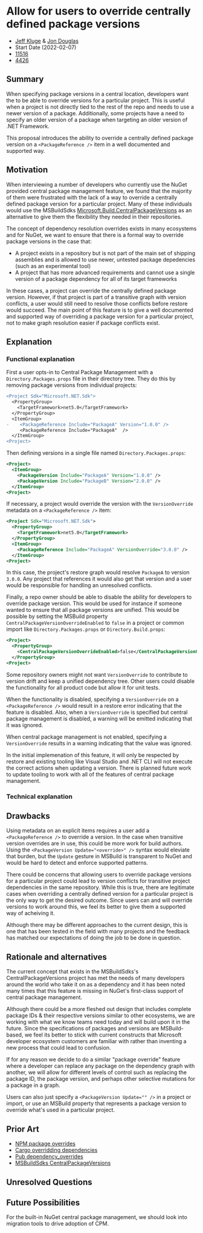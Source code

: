 # Allow for users to override centrally defined package versions

- [Jeff Kluge](https://github.com/jeffkl) & [Jon Douglas](https://github.com/jondouglas)
- Start Date (2022-02-07)
- [11516](https://github.com/NuGet/Home/issues/11516)
- [4426](https://github.com/NuGet/NuGet.Client/pull/4426)

## Summary

<!-- One-paragraph description of the proposal. -->
When specifying package versions in a central location, developers want the to be able to override versions for a particular project.  This is useful when a project is not directly tied to the rest of the repo and needs to use a newer version of a package.  Additionally, some projects have a need to specify an older version of a package when targeting an older version of .NET Framework.

This proposal introduces the ability to override a centrally defined package version on a `<PackageReference />` item in a well documented and supported way.

## Motivation 

<!-- Why are we doing this? What pain points does this solve? What is the expected outcome? -->
When interviewing a number of developers who currently use the NuGet provided central package management feature, we found that the majority of them were frustrated with the lack of a way to override a centrally defined package version for a particular project. Many of these individuals would use the MSBuildSdks [Microsoft.Build.CentralPackageVersions](https://github.com/microsoft/msbuildsdks) as an alternative to give them the flexibility they needed in their repositories.

The concept of dependency resolution overrides exists in many ecosystems and for NuGet, we want to ensure that there is a formal way to override package versions in the case that:

- A project exists in a repository but is not part of the main set of shipping assemblies and is allowed to use newer, untested package depedencies (such as an experimental tool)
- A project that has more advanced requirements and cannot use a single version of a package dependency for all of its target frameworks

In these cases, a project can override the centrally defined package version.  However, if that project is part of a transitive graph with version conflicts, a user would still need to resolve those conflicts before restore would succeed.  The main point of this feature is to give a well documented and supported way of overriding a package version for a particular project, not to make graph resolution easier if package conflicts exist.  

## Explanation

### Functional explanation
First a user opts-in to Central Package Management with a `Directory.Packages.props` file in their directory tree.  They do this by removing package versions from individual projects:

```diff
<Project Sdk="Microsoft.NET.Sdk">
  <PropertyGroup>
    <TargetFramework>net5.0</TargetFramework>
  </PropertyGroup>
  <ItemGroup>
-    <PackageReference Include="PackageA" Version="1.0.0" />
     <PackageReference Include="PackageA"  />
  </ItemGroup>
<Project>
```

Then defining versions in a single file named `Directory.Packages.props`:

```xml
<Project>
  <ItemGroup>
    <PackageVersion Include="PackageA" Version="1.0.0" />
    <PackageVersion Include="PackageB" Version="2.0.0" />
  </ItemGroup>
<Project>
```

If necessary, a project would override the version with the `VersionOverride` metadata on a `<PackageReference />` item:

```xml
<Project Sdk="Microsoft.NET.Sdk">
  <PropertyGroup>
    <TargetFramework>net5.0</TargetFramework>
  </PropertyGroup>
  <ItemGroup>
    <PackageReference Include="PackageA" VersionOverride="3.0.0" />
  </ItemGroup>
<Project>
```

In this case, the project's restore graph would resolve `PackageA` to version `3.0.0`. Any project that references it would also get that version and a user would be responsible for handling an unresolved conflicts.

Finally, a repo owner should be able to disable the ability for developers to override package version. This would be used for instance if someone wanted to ensure that all package versions are unified. This would be possible by setting the MSBuild property `CentralPackageVersionOverrideEnabled` to `false` in a project or common import like `Directory.Packages.props` or `Directory.Build.props`:

```xml
<Project>
  <PropertyGroup>
    <CentralPackageVersionOverrideEnabled>false</CentralPackageVersionOverrideEnabled>
  </PropertyGroup>
<Project>
```

Some repository owners might not want `VersionOverride` to contribute to version drift and keep a unified dependency tree.  Other users could disable the functionality for all product code but allow it for unit tests.

When the functionality is disabled, specifying a `VersionOverride` on a `<PackageReference />` would result in a restore error indicating that the feature is disabled.  Also, when a `VersionOverride` is specified but central package management is disabled, a warning will be emitted indicating that it was ignored.

When central package management is not enabled, specifying a `VersionOverride` results in a warning indicating that the value was ignored.

In the initial implemenation of this feature, it will only be respected by restore and existing tooling like Visual Studio and .NET CLI will not execute the correct actions when updating a version.  There is planned future work to update tooling to work with all of the features of central package management.
   
### Technical explanation
<!-- Explain the proposal in sufficient detail with implementation details, interaction models, and clarification of corner cases. -->

## Drawbacks
Using metadata on an explicit items requires a user add a `<PackageReference />` to override a version.  In the case when transitive version overrides are in use, this could be more work for build authors.  Using the `<PackageVersion Update="<override>" />` syntax would eleviate that burden, but the `Update` gesture in MSBuild is transparent to NuGet and would be hard to detect and enforce supported patterns.

<!-- Why should we not do this? -->
There could be concerns that allowing users to override package versions for a particular project could lead to version conflicts for transitive project dependencies in the same repository.  While this is true, there are legitimate cases when overriding a centrally defined version for a particular project is the only way to get the desired outcome.  Since users can and will override versions to work around this, we feel its better to give them a supported way of acheiving it.

Although there may be different approaches to the current design, this is one that has been tested in the field with many projects and the feedback has matched our expectations of doing the job to be done in question.

## Rationale and alternatives

<!-- Why is this the best design compared to other designs? -->
<!-- What other designs have been considered and why weren't they chosen? -->
<!-- What is the impact of not doing this? -->
The current concept that exists in the MSBuildSdks's CentralPackageVersions project has met the needs of many developers around the world who take it on as a dependency and it has been noted many times that this feature is missing in NuGet's first-class support of central package management.

Although there could be a more fleshed out design that includes complete package IDs & their respective versions similar to other ecosystems, we are working with what we know teams need today and will build upon it in the future. Since the specifications of packages and versions are MSBuild-based, we feel its better to stick with current constructs that Microsoft developer ecosystem customers are familiar with rather than inventing a new process that could lead to confusion.

If for any reason we decide to do a similar "package override" feature where a developer can replace any package on the dependency graph with another, we will allow for different levels of control such as replacing the package ID, the package version, and perhaps other selective mutations for a package in a graph.

Users can also just specify a `<PackageVersion Update="" />` in a project or import, or use an MSBuild property that represents a package version to override what's used in a particular project.

## Prior Art

<!-- What prior art, both good and bad are related to this proposal? -->
<!-- Do other features exist in other ecosystems and what experience have their community had? -->
<!-- What lessons from other communities can we learn from? -->
<!-- Are there any resources that are relevant to this proposal? -->

- [NPM package overrides](https://github.com/npm/rfcs/blob/main/accepted/0036-overrides.md)
- [Cargo overridding dependencies](https://doc.rust-lang.org/cargo/reference/overriding-dependencies.html)
- [Pub dependency_overrides](https://www.dartlang.org/tools/pub/dependencies#dependency-overrides)
- [MSBuildSdks CentralPackageVersions](https://github.com/microsoft/MSBuildSdks/tree/main/src/CentralPackageVersions#overriding-a-packagereference-version)

## Unresolved Questions

<!-- What parts of the proposal do you expect to resolve before this gets accepted? -->
<!-- What parts of the proposal need to be resolved before the proposal is stabilized? -->
<!-- What related issues would you consider out of scope for this proposal but can be addressed in the future? -->

## Future Possibilities

<!-- What future possibilities can you think of that this proposal would help with? -->
For the built-in NuGet central package management, we should look into migration tools to drive adoption of CPM.  
